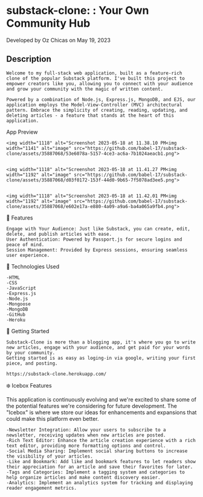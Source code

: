 # substack-clone: : Your Own Community Hub
Developed by Oz Chicas on May 19, 2023

## Description 
    Welcome to my full-stack web application, built as a feature-rich clone of the popular Substack platform. I've built this project to empower creators like you, allowing you to connect with your audience and grow your community with the magic of written content.

    Powered by a combination of Node.js, Express.js, MongoDB, and EJS, our application employs the Model-View-Controller (MVC) architectural pattern. Embrace the simplicity of creating, reading, updating, and deleting articles - a feature that stands at the heart of this application.

App Preview

    <img width="1118" alt="Screenshot 2023-05-18 at 11.38.10 PM<img width="1141" alt="image" src="https://github.com/babel-17/substack-clone/assets/35887068/53e6078a-5157-4ce3-ac6a-7b1024aeacb1.png">
    
    
    <img width="1118" alt="Screenshot 2023-05-18 at 11.41.27 PM<img width="1192" alt="image" src="https://github.com/babel-17/substack-clone/assets/35887068/d03f0172-153f-44d0-9b65-7f5078ad3ee5.png">

    
    <img width="1118" alt="Screenshot 2023-05-18 at 11.42.01 PM<img width="1192" alt="image" src="https://github.com/babel-17/substack-clone/assets/35887068/e602e17a-e880-4a09-a9a6-ba4a065a9fb4.png">


🚀 Features

    Engage with Your Audience: Just like Substack, you can create, edit, delete, and publish articles with ease.
    User Authentication: Powered by Passport.js for secure logins and peace of mind.
    Session Management: Provided by Express sessions, ensuring seamless user experience.
  
💼 Technologies Used
    
    -HTML 
    -CSS
    -JavaScript
    -Express.js
    -Node.js
    -Mongoose
    -MongoDB
    -GitHub
    -Heroku

🎉 Getting Started
    
    Substack-Clone is more than a blogging app, it's where you go to write new articles, engage with your audience, and get paid for your words by your community. 
    Getting started is as easy as loging-in via google, writing your first piece, and posting. 
    
    https://substack-clone.herokuapp.com/
    
❄️ Icebox Features

This application is continuously evolving and we're excited to share some of the potential features we're considering for future development. The "Icebox" is where we store our ideas for enhancements and expansions that could make this platform even better.

    -Newsletter Integration: Allow your users to subscribe to a newsletter, receiving updates when new articles are posted.
    -Rich Text Editor: Enhance the article creation experience with a rich text editor, providing more formatting options and control.
    -Social Media Sharing: Implement social sharing buttons to increase the visibility of your articles.
    -Like and Bookmark: Add like and bookmark features to let readers show their appreciation for an article and save their favorites for later.
    -Tags and Categories: Implement a tagging system and categories to help organize articles and make content discovery easier.
    -Analytics: Implement an analytics system for tracking and displaying reader engagement metrics. 

  
